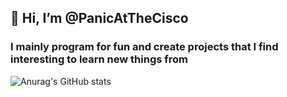 ## 👋 Hi, I’m @PanicAtTheCisco
### I mainly program for fun and create projects that I find interesting to learn new things from

![Anurag's GitHub stats](https://github-readme-stats.vercel.app/api?username=PanicAtTheCisco&show_icons=true&theme=transparent)
<!---
PanicAtTheCisco/PanicAtTheCisco is a ✨ special ✨ repository because its `README.md` (this file) appears on your GitHub profile.
You can click the Preview link to take a look at your changes.
--->
